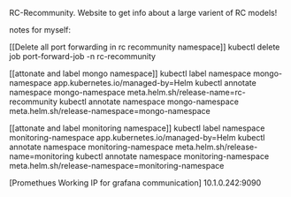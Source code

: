 RC-Recommunity.
Website to get info about a large varient of RC models!

























notes for myself:

[[Delete all port forwarding in rc recommunity namespace]]
kubectl delete job port-forward-job -n rc-recommunity


[[attonate and label mongo namespace]]
kubectl label namespace mongo-namespace app.kubernetes.io/managed-by=Helm
kubectl annotate namespace mongo-namespace meta.helm.sh/release-name=rc-recommunity
kubectl annotate namespace mongo-namespace meta.helm.sh/release-namespace=mongo-namespace

[[attonate and label monitoring namespace]]
kubectl label namespace monitoring-namespace app.kubernetes.io/managed-by=Helm
kubectl annotate namespace monitoring-namespace meta.helm.sh/release-name=monitoring
kubectl annotate namespace monitoring-namespace meta.helm.sh/release-namespace=monitoring-namespace

[Promethues Working IP for grafana communication]
10.1.0.242:9090